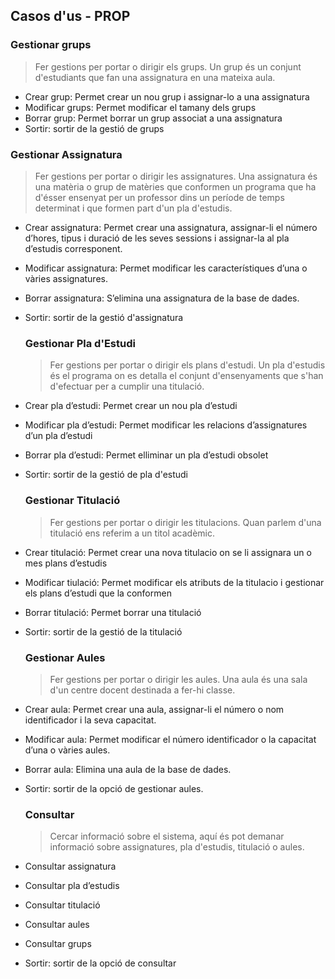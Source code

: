 ## Casos d'us - PROP 

### Gestionar grups

> Fer gestions per portar o dirigir els grups. Un grup és un conjunt d'estudiants que fan una assignatura en una mateixa aula.

- Crear grup: Permet crear un nou grup i assignar-lo a una assignatura
- Modificar grups: Permet modificar el tamany dels grups
- Borrar grup: Permet borrar un grup associat a una assignatura
- Sortir: sortir de la gestió de grups

### Gestionar Assignatura

> Fer gestions per portar o dirigir les assignatures. Una assignatura és una matèria o grup de matèries que conformen un programa que ha d'ésser ensenyat per un professor dins un període de temps determinat i que formen part d'un pla d'estudis. 

- Crear assignatura: Permet crear una assignatura, assignar-li el número d’hores, tipus i duració de les seves sessions i assignar-la al pla d’estudis corresponent.

- Modificar assignatura: Permet modificar les característiques d’una o vàries assignatures.

- Borrar assignatura: S’elimina una assignatura de la base de dades.

- Sortir: sortir de la gestió d'assignatura

  ### Gestionar Pla d'Estudi

  > Fer gestions per portar o dirigir els plans d'estudi. Un pla d'estudis és el programa on es detalla el conjunt d'ensenyaments que s'han d'efectuar per a cumplir una titulació.

-  Crear pla d’estudi: Permet crear un nou pla d’estudi

- Modificar pla d’estudi: Permet modificar les relacions d’assignatures d’un pla d’estudi

- Borrar pla d’estudi: Permet elliminar un pla d’estudi obsolet

- Sortir: sortir de la gestió de pla d'estudi 

  ### Gestionar Titulació 

  > Fer gestions per portar o dirigir les titulacions. Quan parlem d'una titulació ens referim a un titol acadèmic.

- Crear titulació: Permet crear una nova titulacio on se li assignara un o mes plans d’estudis

- Modificar tiulació: Permet modificar els atributs de la titulacio i gestionar els plans d’estudi que la conformen

- Borrar titulació: Permet borrar una titulació

- Sortir: sortir de la gestió de la titulació

  ### Gestionar Aules

  > Fer gestions per portar o dirigir les aules. Una aula és una sala d'un centre docent destinada a fer-hi classe.

- Crear aula: Permet crear una aula, assignar-li el número o nom identificador i la seva capacitat.

-  Modificar aula: Permet modificar el número identificador o la capacitat d’una o vàries aules.

- Borrar aula: Elimina una aula de la base de dades.

- Sortir: sortir de la opció de gestionar aules.

  ### Consultar

  > Cercar informació sobre el sistema, aquí és pot demanar informació sobre assignatures, pla d'estudis, titulació o aules.

- Consultar assignatura

- Consultar pla d’estudis

- Consultar titulació

- Consultar aules

- Consultar grups

- Sortir: sortir  de la opció de consultar 		 
